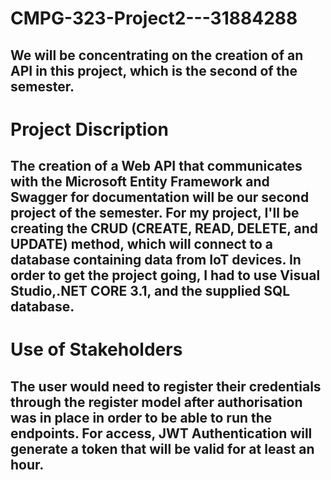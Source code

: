 # CMPG-323-Project2---31884288
## We will be concentrating on the creation of an API in this project, which is the second of the semester.
# Project Discription
## The creation of a Web API that communicates with the Microsoft Entity Framework and Swagger for documentation will be our second project of the semester. For my project, I'll be creating the CRUD (CREATE, READ, DELETE, and UPDATE) method, which will connect to a database containing data from IoT devices. In order to get the project going, I had to use Visual Studio,.NET CORE 3.1, and the supplied SQL database.
# Use of Stakeholders
## The user would need to register their credentials through the register model after authorisation was in place in order to be able to run the endpoints. For access, JWT Authentication will generate a token that will be valid for at least an hour.
